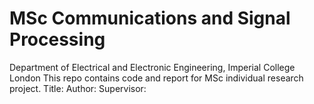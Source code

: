 # MSc Communications and Signal Processing
Department of Electrical and Electronic Engineering, Imperial College London
This repo contains code and report for MSc individual research project.
Title:
Author:
Supervisor:

